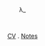 <p align="center"> λ_ </p>
<br/>
<p align="center"> <a href="https://cv.labinojha.com.np">CV</a> . <a href="https://notes.labinojha.com.np">Notes</a> </p>
